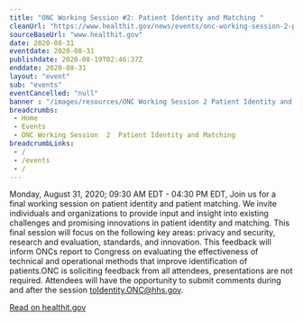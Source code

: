 ```yaml
--- 
title: "ONC Working Session #2: Patient Identity and Matching "
cleanUrl: "https://www.healthit.gov/news/events/onc-working-session-2-patient-identity-and-matching"
sourceBaseUrl: "www.healthit.gov"
date: 2020-08-31
eventdate: 2020-08-31
publishdate: 2020-08-19T02:46:37Z
enddate: 2020-08-31
layout: "event"
sub: "events"
eventCancelled: "null"
banner : "/images/resources/ONC Working Session 2 Patient Identity and Matching.jpg"
breadcrumbs:
 - Home
 - Events
 - ONC Working Session  2  Patient Identity and Matching
breadcrumbLinks:
 - / 
 - /events
 - / 
---
```

Monday, August 31, 2020; 09:30 AM EDT - 04:30 PM EDT, Join us for a final working session on patient identity and patient matching. We invite individuals and organizations to provide input and insight into existing challenges and promising innovations in patient identity and matching. This final session will focus on the following key areas: privacy and security, research and evaluation, standards, and innovation. This feedback will inform ONCs report to Congress on evaluating the effectiveness of technical and operational methods that improve identification of patients.ONC is soliciting feedback from all attendees, presentations are not required. Attendees will have the opportunity to submit comments during and after the session toIdentity.ONC@hhs.gov.  
  
[Read on healthit.gov](https://www.healthit.gov/news/events/onc-working-session-2-patient-identity-and-matching)
